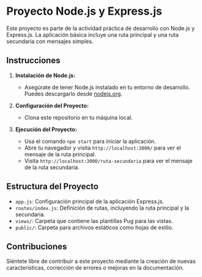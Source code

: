 # Proyecto Node.js y Express.js

Este proyecto es parte de la actividad práctica de desarrollo con Node.js y Express.js. La aplicación básica incluye una ruta principal y una ruta secundaria con mensajes simples.

## Instrucciones

1. **Instalación de Node.js:**
   - Asegúrate de tener Node.js instalado en tu entorno de desarrollo. Puedes descargarlo desde [nodejs.org](https://nodejs.org/).

2. **Configuración del Proyecto:**
   - Clona este repositorio en tu máquina local.

3. **Ejecución del Proyecto:**
   - Usa el comando `npm start` para iniciar la aplicación.
   - Abre tu navegador y visita `http://localhost:3000/` para ver el mensaje de la ruta principal.
   - Visita `http://localhost:3000/ruta-secundaria` para ver el mensaje de la ruta secundaria.

## Estructura del Proyecto

- `app.js`: Configuración principal de la aplicación Express.js.
- `routes/index.js`: Definición de rutas, incluyendo la ruta principal y la secundaria.
- `views/`: Carpeta que contiene las plantillas Pug para las vistas.
- `public/`: Carpeta para archivos estáticos como hojas de estilo.

## Contribuciones

Siéntete libre de contribuir a este proyecto mediante la creación de nuevas características, corrección de errores o mejoras en la documentación.

